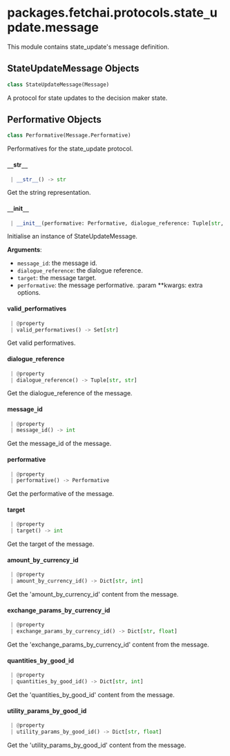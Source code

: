 <a name="packages.fetchai.protocols.state_update.message"></a>
# packages.fetchai.protocols.state`_`update.message

This module contains state_update's message definition.

<a name="packages.fetchai.protocols.state_update.message.StateUpdateMessage"></a>
## StateUpdateMessage Objects

```python
class StateUpdateMessage(Message)
```

A protocol for state updates to the decision maker state.

<a name="packages.fetchai.protocols.state_update.message.StateUpdateMessage.Performative"></a>
## Performative Objects

```python
class Performative(Message.Performative)
```

Performatives for the state_update protocol.

<a name="packages.fetchai.protocols.state_update.message.StateUpdateMessage.Performative.__str__"></a>
#### `__`str`__`

```python
 | __str__() -> str
```

Get the string representation.

<a name="packages.fetchai.protocols.state_update.message.StateUpdateMessage.__init__"></a>
#### `__`init`__`

```python
 | __init__(performative: Performative, dialogue_reference: Tuple[str, str] = ("", ""), message_id: int = 1, target: int = 0, **kwargs: Any, ,)
```

Initialise an instance of StateUpdateMessage.

**Arguments**:

- `message_id`: the message id.
- `dialogue_reference`: the dialogue reference.
- `target`: the message target.
- `performative`: the message performative.
:param **kwargs: extra options.

<a name="packages.fetchai.protocols.state_update.message.StateUpdateMessage.valid_performatives"></a>
#### valid`_`performatives

```python
 | @property
 | valid_performatives() -> Set[str]
```

Get valid performatives.

<a name="packages.fetchai.protocols.state_update.message.StateUpdateMessage.dialogue_reference"></a>
#### dialogue`_`reference

```python
 | @property
 | dialogue_reference() -> Tuple[str, str]
```

Get the dialogue_reference of the message.

<a name="packages.fetchai.protocols.state_update.message.StateUpdateMessage.message_id"></a>
#### message`_`id

```python
 | @property
 | message_id() -> int
```

Get the message_id of the message.

<a name="packages.fetchai.protocols.state_update.message.StateUpdateMessage.performative"></a>
#### performative

```python
 | @property
 | performative() -> Performative
```

Get the performative of the message.

<a name="packages.fetchai.protocols.state_update.message.StateUpdateMessage.target"></a>
#### target

```python
 | @property
 | target() -> int
```

Get the target of the message.

<a name="packages.fetchai.protocols.state_update.message.StateUpdateMessage.amount_by_currency_id"></a>
#### amount`_`by`_`currency`_`id

```python
 | @property
 | amount_by_currency_id() -> Dict[str, int]
```

Get the 'amount_by_currency_id' content from the message.

<a name="packages.fetchai.protocols.state_update.message.StateUpdateMessage.exchange_params_by_currency_id"></a>
#### exchange`_`params`_`by`_`currency`_`id

```python
 | @property
 | exchange_params_by_currency_id() -> Dict[str, float]
```

Get the 'exchange_params_by_currency_id' content from the message.

<a name="packages.fetchai.protocols.state_update.message.StateUpdateMessage.quantities_by_good_id"></a>
#### quantities`_`by`_`good`_`id

```python
 | @property
 | quantities_by_good_id() -> Dict[str, int]
```

Get the 'quantities_by_good_id' content from the message.

<a name="packages.fetchai.protocols.state_update.message.StateUpdateMessage.utility_params_by_good_id"></a>
#### utility`_`params`_`by`_`good`_`id

```python
 | @property
 | utility_params_by_good_id() -> Dict[str, float]
```

Get the 'utility_params_by_good_id' content from the message.

